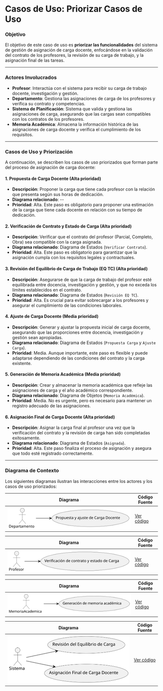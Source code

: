 # Casos de Uso: Priorizar Casos de Uso

### Objetivo

El objetivo de este caso de uso es **priorizar las funcionalidades** del sistema de gestión de asignación de carga docente, enfocándose en la validación del contrato de los profesores, la revisión de su carga de trabajo, y la asignación final de las tareas. 

---

### Actores Involucrados

- **Profesor**: Interactúa con el sistema para recibir su carga de trabajo docente, investigación y gestión.
- **Departamento**: Gestiona las asignaciones de carga de los profesores y verifica su contrato y competencias.
- **Sistema de Planificación**: Sistema que valida y gestiona las asignaciones de carga, asegurando que las cargas sean compatibles con los contratos de los profesores.
- **Memoria Académica**: Almacena la información histórica de las asignaciones de carga docente y verifica el cumplimiento de los requisitos.

---

### Casos de Uso y Priorización

A continuación, se describen los casos de uso priorizados que forman parte del proceso de asignación de carga docente:

#### 1. **Propuesta de Carga Docente** (Alta prioridad)
- **Descripción**: Proponer la carga que tiene cada profesor con la relación que presenta según sus horas de dedicación.
- **Diagrama relacionado**: --
- **Prioridad**: Alta. Este paso es obligatorio para proponer una estimación de la carga que tiene cada docente en relación con su tiempo de dedicación.


#### 2. **Verificación de Contrato y Estado de Carga** (Alta prioridad)
- **Descripción**: Verificar que el contrato del profesor (Parcial, Completo, Obra) sea compatible con la carga asignada.
- **Diagrama relacionado**: Diagrama de Estados (`Verificar Contrato`).
- **Prioridad**: Alta. Este paso es obligatorio para garantizar que la asignación cumpla con los requisitos legales y contractuales.

#### 3. **Revisión del Equilibrio de Carga de Trabajo (EQ TC)** (Alta prioridad)
- **Descripción**: Asegurarse de que la carga de trabajo del profesor esté equilibrada entre docencia, investigación y gestión, y que no exceda los límites establecidos en el contrato.
- **Diagrama relacionado**: Diagrama de Estados (`Revisión EQ TC`).
- **Prioridad**: Alta. Es crucial para evitar sobrecargar a los profesores y asegurar el cumplimiento de las condiciones laborales.

#### 4. **Ajuste de Carga Docente** (Media prioridad)
- **Descripción**: Generar y ajustar la propuesta inicial de carga docente, asegurando que las proporciones entre docencia, investigación y gestión sean apropiadas.
- **Diagrama relacionado**: Diagrama de Estados (`Propuesta Carga` y `Ajuste Carga`).
- **Prioridad**: Media. Aunque importante, este paso es flexible y puede adaptarse dependiendo de las condiciones del contrato y la carga existente.

#### 5. **Generación de Memoria Académica** (Media prioridad)
- **Descripción**: Crear y almacenar la memoria académica que refleje las asignaciones de carga y el año académico correspondiente.
- **Diagrama relacionado**: Diagrama de Objetos (`Memoria Académica`).
- **Prioridad**: Media. No es urgente, pero es necesario para mantener un registro adecuado de las asignaciones.

#### 6. **Asignación Final de Carga Docente** (Alta prioridad)
- **Descripción**: Asignar la carga final al profesor una vez que la verificación del contrato y la revisión de carga han sido completadas exitosamente.
- **Diagrama relacionado**: Diagrama de Estados (`Asignada`).
- **Prioridad**: Alta. Este paso finaliza el proceso de asignación y asegura que todo esté registrado correctamente.

---

### Diagrama de Contexto

Los siguientes diagramas ilustran las interacciones entre los actores y los casos de uso priorizados:

| **Diagrama** | **Código Fuente** |
   |--------------|--------------------|
   | ![Departamento](/images/modelosUML/CdU/departamento.svg) | [Ver código](/modelosUML/CdU/Departamento.puml) |

| **Diagrama** | **Código Fuente** |
   |--------------|--------------------|
   | ![Profesor](/images/modelosUML/CdU/profesor.svg) | [Ver código](/modelosUML/CdU/Profesor.puml) |

| **Diagrama** | **Código Fuente** |
   |--------------|--------------------|
   | ![Memoria Académica](/images/modelosUML/CdU/memoriaAcademica.svg) | [Ver código](/modelosUML/CdU/MemoriaAcademica.puml) |

 **Diagrama** | **Código Fuente** |
   |--------------|--------------------|
   | ![Sistemas](/images/modelosUML/CdU/Sistema.svg) | [Ver código](/modelosUML/CdU/Sistema.puml) |



